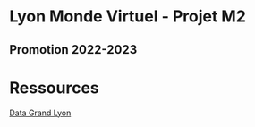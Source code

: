 # Lyon Monde Virtuel - Projet M2

## Promotion 2022-2023

# Ressources

[Data Grand Lyon](https://data.grandlyon.com/)
